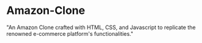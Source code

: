 # Amazon-Clone
"An Amazon Clone crafted with HTML, CSS, and Javascript to replicate the renowned e-commerce platform's functionalities."
